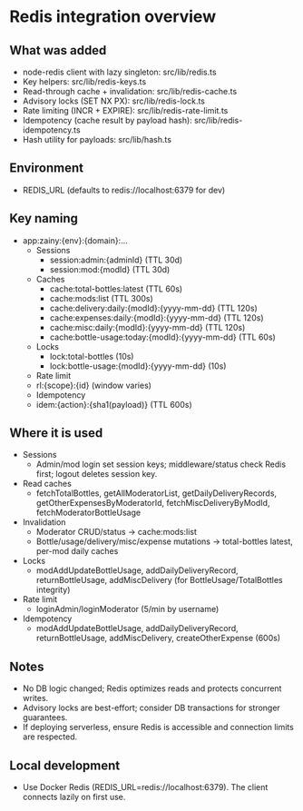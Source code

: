 # Redis integration overview

## What was added

- node-redis client with lazy singleton: src/lib/redis.ts
- Key helpers: src/lib/redis-keys.ts
- Read-through cache + invalidation: src/lib/redis-cache.ts
- Advisory locks (SET NX PX): src/lib/redis-lock.ts
- Rate limiting (INCR + EXPIRE): src/lib/redis-rate-limit.ts
- Idempotency (cache result by payload hash): src/lib/redis-idempotency.ts
- Hash utility for payloads: src/lib/hash.ts

## Environment

- REDIS_URL (defaults to redis://localhost:6379 for dev)

## Key naming

- app:zainy:{env}:{domain}:...
  - Sessions
    - session:admin:{adminId} (TTL 30d)
    - session:mod:{modId} (TTL 30d)
  - Caches
    - cache:total-bottles:latest (TTL 60s)
    - cache:mods:list (TTL 300s)
    - cache:delivery:daily:{modId}:{yyyy-mm-dd} (TTL 120s)
    - cache:expenses:daily:{modId}:{yyyy-mm-dd} (TTL 120s)
    - cache:misc:daily:{modId}:{yyyy-mm-dd} (TTL 120s)
    - cache:bottle-usage:today:{modId}:{yyyy-mm-dd} (TTL 60s)
  - Locks
    - lock:total-bottles (10s)
    - lock:bottle-usage:{modId}:{yyyy-mm-dd} (10s)
  - Rate limit
  - rl:{scope}:{id} (window varies)
  - Idempotency
  - idem:{action}:{sha1(payload)} (TTL 600s)

## Where it is used

- Sessions
  - Admin/mod login set session keys; middleware/status check Redis first; logout deletes session key.
- Read caches
  - fetchTotalBottles, getAllModeratorList, getDailyDeliveryRecords,
    getOtherExpensesByModeratorId, fetchMiscDeliveryByModId,
    fetchModeratorBottleUsage
- Invalidation
  - Moderator CRUD/status → cache:mods:list
  - Bottle/usage/delivery/misc/expense mutations → total-bottles latest, per-mod daily caches
- Locks
  - modAddUpdateBottleUsage, addDailyDeliveryRecord, returnBottleUsage, addMiscDelivery (for BottleUsage/TotalBottles integrity)
- Rate limit
  - loginAdmin/loginModerator (5/min by username)
- Idempotency
  - modAddUpdateBottleUsage, addDailyDeliveryRecord, returnBottleUsage, addMiscDelivery, createOtherExpense (600s)

## Notes

- No DB logic changed; Redis optimizes reads and protects concurrent writes.
- Advisory locks are best-effort; consider DB transactions for stronger guarantees.
- If deploying serverless, ensure Redis is accessible and connection limits are respected.

## Local development

- Use Docker Redis (REDIS_URL=redis://localhost:6379). The client connects lazily on first use.
